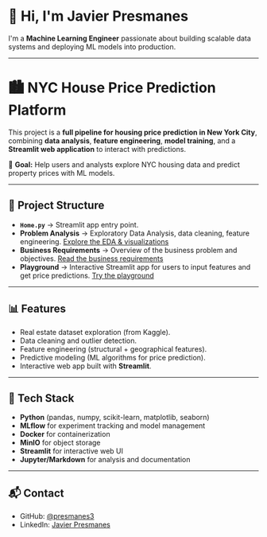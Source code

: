 # 👋 Hi, I'm Javier Presmanes
I'm a **Machine Learning Engineer** passionate about building scalable data systems and deploying ML models into production.  

---

# 🏙️ NYC House Price Prediction Platform

This project is a **full pipeline for housing price prediction in New York City**, combining **data analysis**, **feature engineering**, **model training**, and a **Streamlit web application** to interact with predictions.

📌 **Goal:** Help users and analysts explore NYC housing data and predict property prices with ML models.  

---

## 📂 Project Structure

- **`Home.py`** → Streamlit app entry point.  
- **Problem Analysis** → Exploratory Data Analysis, data cleaning, feature engineering. [Explore the EDA & visualizations](eda.md)  
- **Business Requirements** → Overview of the business problem and objectives. [Read the business requirements](business.md) 
- **Playground** → Interactive Streamlit app for users to input features and get price predictions. [Try the playground](#)

---

## 📊 Features
- Real estate dataset exploration (from Kaggle).  
- Data cleaning and outlier detection.  
- Feature engineering (structural + geographical features).  
- Predictive modeling (ML algorithms for price prediction).  
- Interactive web app built with **Streamlit**.  

---

## 🚀 Tech Stack
- **Python** (pandas, numpy, scikit-learn, matplotlib, seaborn)  
- **MLflow** for experiment tracking and model management  
- **Docker** for containerization  
- **MinIO** for object storage
- **Streamlit** for interactive web UI  
- **Jupyter/Markdown** for analysis and documentation  

---

## 📬 Contact
- GitHub: [@presmanes3](https://github.com/Presmanes3)  
- LinkedIn: [Javier Presmanes](https://www.linkedin.com/in/javierpresmanescardama/)  
